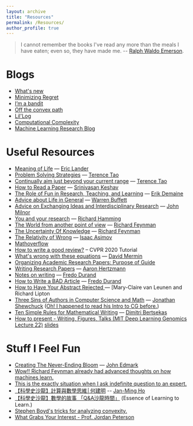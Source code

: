 ```yaml
---
layout: archive
title: "Resources"
permalink: /Resources/
author_profile: true
---
```


> I cannot remember the books I've read any more than the meals I have eaten; even so, they have made me. -- [Ralph Waldo Emerson](https://en.wikipedia.org/wiki/Ralph_Waldo_Emerson).


Blogs
======
* [What's new](https://terrytao.wordpress.com/)
* [Minimizing Regret](https://minimizingregret.wordpress.com/)
* [I’m a bandit](https://blogs.princeton.edu/imabandit/)
* [Off the convex path](https://www.offconvex.org/)
* [Lil'Log](https://lilianweng.github.io/lil-log/)
* [Computational Complexity](https://blog.computationalcomplexity.org/)
* [Machine Learning Research Blog](https://francisbach.com/)

Useful Resources
======
* [Meaning of Life](https://www.youtube.com/watch?v=ajlDioK-H6U&feature=emb_title) — [Eric Lander](https://www.broadinstitute.org/bios/eric-s-lander) 
* [Problem Solving Strategies](https://terrytao.wordpress.com/2010/10/21/245a-problem-solving-strategies/) — [Terence Tao](https://en.wikipedia.org/wiki/Terence_Tao)
* [Continually aim just beyond your current range](https://terrytao.wordpress.com/career-advice/continually-aim-just-beyond-your-current-range/) — [Terence Tao](https://en.wikipedia.org/wiki/Terence_Tao)
* [How to Read a Paper](http://blizzard.cs.uwaterloo.ca/keshav/home/Papers/data/07/paper-reading.pdf) — [Srinivasan Keshav](http://blizzard.cs.uwaterloo.ca/keshav/wiki/index.php/Main_Page)
* [The Role of Fun in Research, Teaching, and Learning](https://www.youtube.com/watch?v=Lm8WHM0glHE) — [Erik Demaine](http://erikdemaine.org/)
* [Advice about Life in General](https://www.youtube.com/watch?v=Tr6MMsoWAog&t=24s) — [Warren Buffett](https://en.wikipedia.org/wiki/Warren_Buffett)
* [Advice on Exchanging Ideas and Interdisciplinary Research](https://www.youtube.com/watch?v=e8zR8Xnsbc8) — [John Milnor](http://www.math.stonybrook.edu/~jack/)
* [You and your research](http://www.math.ucsd.edu/~fan/teach/YouAndYourResearch.pdf) — [Richard Hamming](https://en.wikipedia.org/wiki/Richard_Hamming)
* [The World from another point of view](https://www.youtube.com/watch?v=GNhlNSLQAFE&t=1490s) — [Richard Feynman](https://en.wikipedia.org/wiki/Richard_Feynman)
* [The Uncertainty Of Knowledge](https://www.youtube.com/watch?v=QkhBcLk_8f0) — [Richard Feynman](https://en.wikipedia.org/wiki/Richard_Feynman)
* [The Relativity of Wrong](https://chem.tufts.edu/AnswersInScience/RelativityofWrong.htm) —  [Isaac Asimov](https://en.wikipedia.org/wiki/Isaac_Asimov)
* [Mathoverflow](https://mathoverflow.net/)
* [How to write a good review?](https://sites.google.com/view/making-reviews-great-again/) – CVPR 2020 Tutorial
* [What's wrong with these equations](http://www.ai.mit.edu/courses/6.899/papers/mermin.pdf) — [David Mermin](http://www.lassp.cornell.edu/mermin/)
* [Organizing Academic Research Papers: Purpose of Guide](https://library.sacredheart.edu/c.php?g=29803)
* [Writing Research Papers](http://www.dgp.toronto.edu/~hertzman/advice/writing-technical-papers.pdf) —  [Aaron Hertzmann](https://www.dgp.toronto.edu/~hertzman/)
* [Notes on writing](https://people.csail.mit.edu/fredo/PUBLI/writing.pdf) —  [Fredo Durand](http://people.csail.mit.edu/fredo/)
* [How to Write a BAD Article](http://people.csail.mit.edu/fredo/FredoBadWriting.pdf?fbclid=IwAR39_4qcLsJFHDOd4DZ5NZcJ3In2hm4PEKTDZN9fTXQsc2YMq2W8vWuIHYA) —  [Fredo Durand](http://people.csail.mit.edu/fredo/)
* [How to Have Your Abstract Rejected
](https://www.sigplan.org/Resources/Advice/VanLeunen-Lipton/?fbclid=IwAR1mOy18ktr9bDhllO2E4q90BgNThUrP7DWyTmXc3wEs8xhu6mFhhzd-9-o) —  [Mary-Claire van Leunen and Richard Lipton
* [Three Sins of Authors in Computer Science and Math](http://www.cs.cmu.edu/~jrs/sins.html) — [Jonathan
Shewchuck](https://people.eecs.berkeley.edu/~jrs/) ([Oh! I happened to read his Intro to CG before.](https://www.cs.cmu.edu/~quake-papers/painless-conjugate-gradient.pdf))
* [Ten Simple Rules for Mathematical Writing](http://www.robots.ox.ac.uk/~phst/Style/Ten_Rules.pdf) — [Dimitri Bertsekas](http://web.mit.edu/dimitrib/www/home.html)
* [How to present - Writing, Figures, Talks (MIT Deep Learning Genomics Lecture 22)](https://www.youtube.com/watch?v=KzyvIBjBkuc) [slides](https://www.dropbox.com/s/5cbodq3icvs3dqt/L22_HowToPresent.pdf?dl=0)

Stuff I Feel Fun
======

* [Creating The Never-Ending Bloom](https://www.youtube.com/watch?v=B5p2A5mazEs) — [John Edmark](http://www.johnedmark.com/)
* [Wow!! Richard Feynman already had advanced thoughts on how machines learn.](https://www.youtube.com/watch?v=ipRvjS7q1DI&t=879s)
* [This is the exactly situation when I ask indefinite question to an expert.](https://www.youtube.com/watch?v=36GT2zI8lVA&t=17s)
* [【科學史沙龍】計算與數學思維│何建明](https://www.youtube.com/watch?v=yRUz1fI7NL0) -- [Jan-Ming Ho](https://www.iis.sinica.edu.tw/pages/hoho/vita_en.html)
* [【科學史沙龍】數學的故事 「Q&A沙龍時間」](https://www.youtube.com/watch?v=a5mW4aTLhRk) (Essence of Learning to Learn.)
* [Stephen Boyd's tricks for analyzing convexity.](https://www.youtube.com/watch?v=ijD2KSXWDyo)
* [What Grabs Your Interest - Prof. Jordan Peterson](https://www.youtube.com/watch?v=YFEC85zDwL4)
